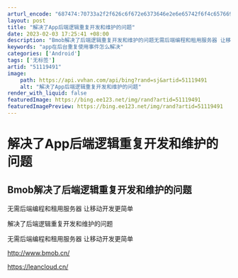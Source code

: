 ```yaml
---
arturl_encode: "687474:70733a2f2f626c6f672e6373646e2e6e65742f6f4c6576696e:2f61727469636c652f64657461696c732f3531313139343931"
layout: post
title: "解决了App后端逻辑重复开发和维护的问题"
date: 2023-02-03 17:25:41 +08:00
description: "Bmob解决了后端逻辑重复开发和维护的问题无需后端编程和租用服务器 让移动开发更简单解决了后端逻辑重"
keywords: "app在后台重复使用事件怎么解决"
categories: ['Android']
tags: ['无标签']
artid: "51119491"
image:
    path: https://api.vvhan.com/api/bing?rand=sj&artid=51119491
    alt: "解决了App后端逻辑重复开发和维护的问题"
render_with_liquid: false
featuredImage: https://bing.ee123.net/img/rand?artid=51119491
featuredImagePreview: https://bing.ee123.net/img/rand?artid=51119491
---
```


# 解决了App后端逻辑重复开发和维护的问题

## Bmob解决了后端逻辑重复开发和维护的问题

无需后端编程和租用服务器 让移动开发更简单

  

解决了后端逻辑重复开发和维护的问题
  
无需后端编程和租用服务器 让移动开发更简单

http://www.bmob.cn/

https://leancloud.cn/